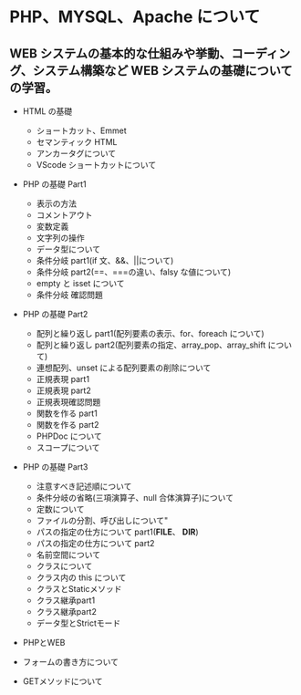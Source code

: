 # PHP、MYSQL、Apache について

## WEB システムの基本的な仕組みや挙動、コーディング、システム構築など WEB システムの基礎についての学習。

- HTML の基礎
  - ショートカット、Emmet
  - セマンティック HTML
  - アンカータグについて
  - VScode ショートカットについて

- PHP の基礎 Part1
  - 表示の方法
  - コメントアウト
  - 変数定義
  - 文字列の操作
  - データ型について
  - 条件分岐 part1(if 文、&&、||について)
  - 条件分岐 part2(==、===の違い、falsy な値について)
  - empty と isset について
  - 条件分岐 確認問題

- PHP の基礎 Part2
  - 配列と繰り返し part1(配列要素の表示、for、foreach について)
  - 配列と繰り返し part2(配列要素の指定、array_pop、array_shift について)
  - 連想配列、unset による配列要素の削除について
  - 正規表現 part1
  - 正規表現 part2
  - 正規表現確認問題
  - 関数を作る part1
  - 関数を作る part2
  - PHPDoc について
  - スコープについて

- PHP の基礎 Part3
  - 注意すべき記述順について
  - 条件分岐の省略(三項演算子、null 合体演算子)について
  - 定数について
  - ファイルの分割、呼び出しについて"
  - パスの指定の仕方について part1(__FILE__、 __DIR__)
  - パスの指定の仕方について part2
  - 名前空間について
  - クラスについて
  - クラス内の this について
  - クラスとStaticメソッド
  - クラス継承part1
  - クラス継承part2
  - データ型とStrictモード

- PHPとWEB
 - フォームの書き方について
 - GETメソッドについて